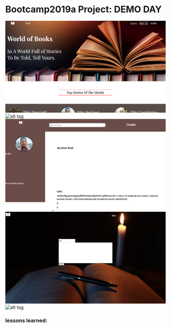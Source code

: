 # Bootcamp2019a Project: DEMO DAY

![alt tag](public/img/h1.png)
![alt tag](public/img/h2.png)
![alt tag](public/img/h3.png)
![alt tag](public/img/h4.png)
![alt tag](public/img/h2.png)


### lessons learned:
```

```
